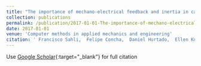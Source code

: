 ```yaml
---
title: "The importance of mechano-electrical feedback and inertia in cardiac electromechanics"
collection: publications
permalink: /publication/2017-01-01-The-importance-of-mechano-electrical-feedback-and-inertia-in-cardiac-electromechanics
date: 2017-01-01
venue: 'Computer methods in applied mechanics and engineering'
citation: ' Francisco Sahli,  Felipe Concha,  Daniel Hurtado,  Ellen Kuhl, &quot;The importance of mechano-electrical feedback and inertia in cardiac electromechanics.&quot; Computer methods in applied mechanics and engineering, 2017.'
---
```

Use [Google Scholar](https://scholar.google.com/scholar?q=The+importance+of+mechano+electrical+feedback+and+inertia+in+cardiac+electromechanics){:target="_blank"} for full citation